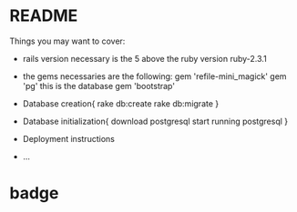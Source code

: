 # README


Things you may want to cover:

* rails  version necessary is the 5 above
    the ruby version  ruby-2.3.1

* the gems necessaries are the following:
  gem 'refile-mini_magick'
  gem 'pg' this is the database
  gem 'bootstrap'

* Database creation{
  rake db:create
  rake db:migrate
}

* Database initialization{
  download postgresql
  start running postgresql
}

* Deployment instructions

* ...
# badge

